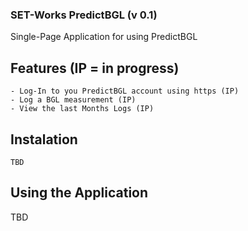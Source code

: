 ### SET-Works PredictBGL (v 0.1)
Single-Page Application for using PredictBGL
## Features (IP = in progress)
    - Log-In to you PredictBGL account using https (IP)
    - Log a BGL measurement (IP)
    - View the last Months Logs (IP)
## Instalation
```
TBD
```

## Using the Application
TBD
